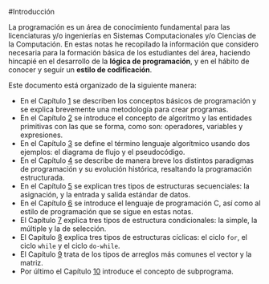 #Introducción

La programación es un área de conocimiento fundamental para las licenciaturas
y/o ingenierías en Sistemas Computacionales y/o Ciencias de la Computación. En
estas notas he recopilado la información que considero necesaria para la
formación básica de los estudiantes del área, haciendo hincapié en el desarrollo
de la **lógica de programación**, y en el hábito de conocer y seguir un **estilo
de codificación**.

Este documento está organizado de la siguiente manera:

* En el Capítulo [1](basicos.html) se describen los conceptos básicos
de programación y se explica brevemente una metodología para crear programas.
* En el Capítulo [2](entidades-primitivas.html) se introduce el concepto
de algoritmo y las entidades primitivas con las que se forma, como son:
operadores, variables y expresiones.
* En el Capítulo [3](lenguajes-algoritmicos.html) se define el término
lenguaje algorítmico usando dos ejemplos: el diagrama de flujo y el pseudocódigo.
* En el Capítulo [4](programacion-estructurada.html) se describe de manera
breve los distintos paradigmas de programación y su evolución histórica,
resaltando la programación estructurada.
* En el Capítulo [5](estructuras-secuenciales.html) se explican tres
tipos de estructuras secuenciales: la asignación, y la entrada y salida estándar
de datos.
* En el Capítulo [6](lenguaje-c.html) se introduce el lenguaje de
programación C, así como al estilo de programación que se sigue en estas notas.
* El Capítulo [7](estructuras-condicionales.html) explica tres tipos de
estructura condicionales: la simple, la múltiple  y la de selección.
* El Capítulo [8](estructuras-ciclicas.html) explica tres tipos de
estructuras cíclicas: el ciclo `for`, el ciclo `while` y el ciclo `do-while`.
* El Capítulo [9](arreglos.html) trata de los tipos de arreglos más
comunes el vector y la matriz.
* Por último el Capítulo [10](subprogramas.html) introduce el concepto de
subprograma.
